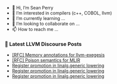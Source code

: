 - 👋 Hi, I’m Sean Perry
- 👀 I’m interested in compilers (c++, COBOL, llvm)
- 🌱 I’m currently learning ...
- 💞️ I’m looking to collaborate on ...
- 📫 How to reach me ...

<!---
s66perry/s66perry is a ✨ special ✨ repository because its `README.md` (this file) appears on your GitHub profile.
You can click the Preview link to take a look at your changes.
--->
### 📕 Latest LLVM Discourse Posts

<!-- DISCOURSE-LLVM:START -->
- [[RFC] Memory annotations for llvm-exegesis](https://discourse.llvm.org/t/rfc-memory-annotations-for-llvm-exegesis/69554#post_11)
- [[RFC] Poison semantics for MLIR](https://discourse.llvm.org/t/rfc-poison-semantics-for-mlir/66245?page=2#post_22)
- [Register promotion in linalg.generic lowering](https://discourse.llvm.org/t/register-promotion-in-linalg-generic-lowering/70213#post_8)
- [Register promotion in linalg.generic lowering](https://discourse.llvm.org/t/register-promotion-in-linalg-generic-lowering/70213#post_7)
- [Register promotion in linalg.generic lowering](https://discourse.llvm.org/t/register-promotion-in-linalg-generic-lowering/70213#post_6)
<!-- DISCOURSE-LLVM:END -->
